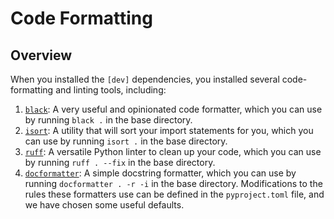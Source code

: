 # Code Formatting

## Overview

When you installed the `[dev]` dependencies, you installed several code-formatting and linting tools, including:

1. [`black`](https://black.readthedocs.io/en/stable/): A very useful and opinionated code formatter, which you can use by running `black .` in the base directory.
2. [`isort`](https://pycqa.github.io/isort/): A utility that will sort your import statements for you, which you can use by running `isort .` in the base directory.
3. [`ruff`](https://docs.astral.sh/ruff/): A versatile Python linter to clean up your code, which you can use by running `ruff . --fix` in the base directory.
4. [`docformatter`](https://github.com/PyCQA/docformatter): A simple docstring formatter, which you can use by running `docformatter . -r -i` in the base directory.
   Modifications to the rules these formatters use can be defined in the `pyproject.toml` file, and we have chosen some useful defaults.
